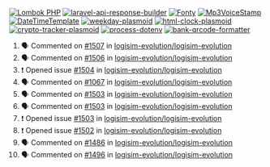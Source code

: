[![Lombok PHP](https://github-readme-stats.vercel.app/api/pin/?username=MarcinOrlowski&repo=lombok-php&theme=default&hide_border=true&title_color=87c9c3&text_color=62696d&icon_color=636a6d&bg_color=30393e)](https://github.com/MarcinOrlowski/lombok-php)
[![laravel-api-response-builder](https://github-readme-stats.vercel.app/api/pin/?username=MarcinOrlowski&repo=laravel-api-response-builder&theme=default&hide_border=true&title_color=87c9c3&text_color=62696d&icon_color=636a6d&bg_color=30393e)](https://github.com/MarcinOrlowski/laravel-api-response-builder)
[![Fonty](https://github-readme-stats.vercel.app/api/pin/?username=MarcinOrlowski&repo=Fonty&theme=default&hide_border=true&title_color=87c9c3&text_color=62696d&icon_color=636a6d&bg_color=30393e)](https://github.com/MarcinOrlowski/Fonty)
[![Mp3VoiceStamp](https://github-readme-stats.vercel.app/api/pin/?username=MarcinOrlowski&repo=Mp3VoiceStamp&theme=default&hide_border=true&title_color=87c9c3&text_color=62696d&icon_color=636a6d&bg_color=30393e)](https://github.com/MarcinOrlowski/Mp3VoiceStamp)
[![DateTimeTemplate](https://github-readme-stats.vercel.app/api/pin/?username=MarcinOrlowski&repo=DateTimeTemplate&theme=default&hide_border=true&title_color=87c9c3&text_color=62696d&icon_color=636a6d&bg_color=30393e)](https://github.com/MarcinOrlowski/DateTimeTemplate)
[![weekday-plasmoid](https://github-readme-stats.vercel.app/api/pin/?username=MarcinOrlowski&repo=weekday-plasmoid&theme=default&hide_border=true&title_color=87c9c3&text_color=62696d&icon_color=636a6d&bg_color=30393e)](https://github.com/MarcinOrlowski/weekday-plasmoid)
[![html-clock-plasmoid](https://github-readme-stats.vercel.app/api/pin/?username=MarcinOrlowski&repo=html-clock-plasmoid&theme=default&hide_border=true&title_color=87c9c3&text_color=62696d&icon_color=636a6d&bg_color=30393e)](https://github.com/MarcinOrlowski/html-clock-plasmoid)
[![crypto-tracker-plasmoid](https://github-readme-stats.vercel.app/api/pin/?username=MarcinOrlowski&repo=crypto-tracker-plasmoid&theme=default&hide_border=true&title_color=87c9c3&text_color=62696d&icon_color=636a6d&bg_color=30393e)](https://github.com/MarcinOrlowski/crypto-tracker-plasmoid)
[![process-dotenv](https://github-readme-stats.vercel.app/api/pin/?username=MarcinOrlowski&repo=process-dotenv&theme=default&hide_border=true&title_color=87c9c3&text_color=62696d&icon_color=636a6d&bg_color=30393e)](https://github.com/MarcinOrlowski/process-dotenv)
[![bank-qrcode-formatter](https://github-readme-stats.vercel.app/api/pin/?username=MarcinOrlowski&repo=bank-qrcode-formatter&theme=default&hide_border=true&title_color=87c9c3&text_color=62696d&icon_color=636a6d&bg_color=30393e)](https://github.com/MarcinOrlowski/bank-qrcode-formatter)

<!--START_SECTION:activity-->
1. 🗣 Commented on [#1507](https://github.com/logisim-evolution/logisim-evolution/issues/1507) in [logisim-evolution/logisim-evolution](https://github.com/logisim-evolution/logisim-evolution)
2. 🗣 Commented on [#1506](https://github.com/logisim-evolution/logisim-evolution/issues/1506) in [logisim-evolution/logisim-evolution](https://github.com/logisim-evolution/logisim-evolution)
3. ❗️ Opened issue [#1504](https://github.com/logisim-evolution/logisim-evolution/issues/1504) in [logisim-evolution/logisim-evolution](https://github.com/logisim-evolution/logisim-evolution)
4. 🗣 Commented on [#1067](https://github.com/logisim-evolution/logisim-evolution/issues/1067) in [logisim-evolution/logisim-evolution](https://github.com/logisim-evolution/logisim-evolution)
5. 🗣 Commented on [#1503](https://github.com/logisim-evolution/logisim-evolution/issues/1503) in [logisim-evolution/logisim-evolution](https://github.com/logisim-evolution/logisim-evolution)
6. 🗣 Commented on [#1503](https://github.com/logisim-evolution/logisim-evolution/issues/1503) in [logisim-evolution/logisim-evolution](https://github.com/logisim-evolution/logisim-evolution)
7. ❗️ Opened issue [#1503](https://github.com/logisim-evolution/logisim-evolution/issues/1503) in [logisim-evolution/logisim-evolution](https://github.com/logisim-evolution/logisim-evolution)
8. ❗️ Opened issue [#1502](https://github.com/logisim-evolution/logisim-evolution/issues/1502) in [logisim-evolution/logisim-evolution](https://github.com/logisim-evolution/logisim-evolution)
9. 🗣 Commented on [#1486](https://github.com/logisim-evolution/logisim-evolution/issues/1486) in [logisim-evolution/logisim-evolution](https://github.com/logisim-evolution/logisim-evolution)
10. 🗣 Commented on [#1496](https://github.com/logisim-evolution/logisim-evolution/issues/1496) in [logisim-evolution/logisim-evolution](https://github.com/logisim-evolution/logisim-evolution)
<!--END_SECTION:activity-->
